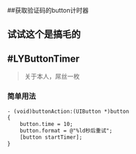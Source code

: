 ##获取验证码的button计时器

试试这个是搞毛的
---

#LYButtonTimer
-----------
> 关于本人，屌丝一枚
    
### 简单用法
``` xml
- (void)buttonAction:(UIButton *)button
{
    button.time = 10;
    button.format = @"%ld秒后重试";
    [button startTimer];
}
```
